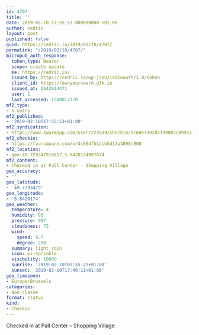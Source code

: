 ```yaml
---
id: 4707
title: ''
date: 2019-02-10 17:55:53.000000000 +01:00
author: cedric
layout: post
published: false
guid: https://cedric.io/2019/02/10/4707/
permalink: "/2019/02/10/4707/"
micropub_auth_response:
  token_type: Bearer
  scope: create update
  me: https://cedric.io/
  issued_by: https://cedric.io/wp-json/indieauth/1.0/token
  client_id: https://ownyourswarm.p3k.io
  issued_at: 1542614471
  user: 1
  last_accessed: 1549817770
mf2_type:
- h-entry
mf2_published:
- '2019-02-10T17:55:53+01:00'
mf2_syndication:
- https://www.swarmapp.com/user/223939/checkin/5c6057992d2fd9002c89553f
mf2_checkin:
- https://foursquare.com/v/4c504fb1dcb5d13a3898c908
mf2_location:
- geo:49.729347916817,5.8420174097674
mf2_content:
- Checked in at Pall Center - Shopping Village
geo_accuracy:
- ''
geo_latitude:
- '49.7293479'
geo_longitude:
- '5.8420174'
geo_weather:
  temperature: 4
  humidity: 93
  pressure: 997
  cloudiness: 75
  wind:
    speed: 8.7
    degree: 250
  summary: light rain
  icon: wi-sprinkle
  visibility: 10000
  sunrise: '2019-02-10T07:55:27+01:00'
  sunset: '2019-02-10T17:46:11+01:00'
geo_timezone:
- Europe/Brussels
categories:
- Non classé
format: status
kind:
- Checkin
---
```

Checked in at Pall Center &#8211; Shopping Village